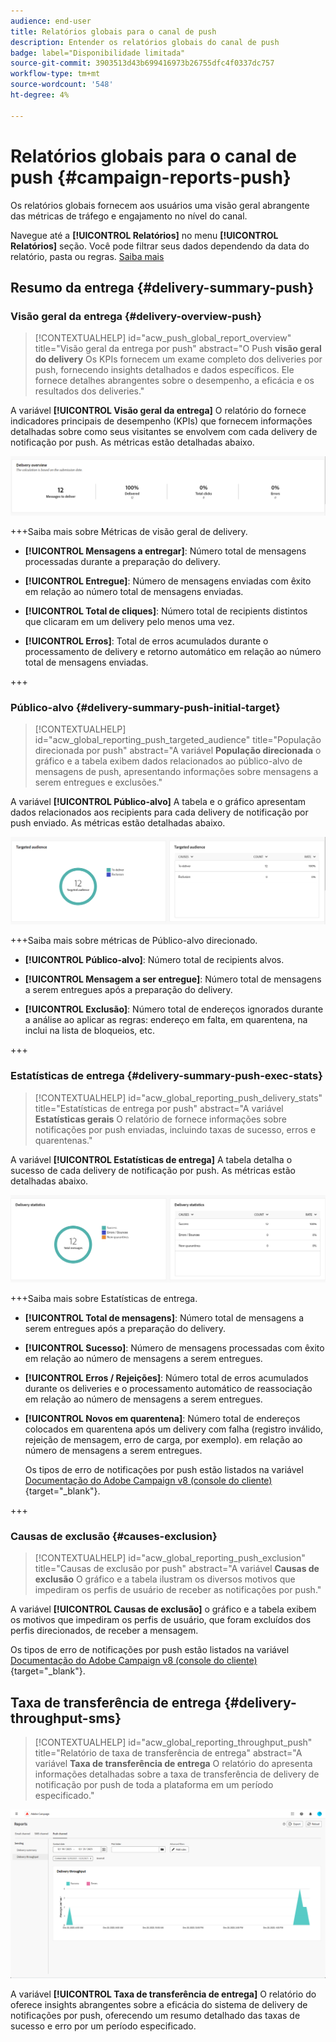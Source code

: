 ```yaml
---
audience: end-user
title: Relatórios globais para o canal de push
description: Entender os relatórios globais do canal de push
badge: label="Disponibilidade limitada"
source-git-commit: 3903513d43b699416973b26755dfc4f0337dc757
workflow-type: tm+mt
source-wordcount: '548'
ht-degree: 4%

---
```


# Relatórios globais para o canal de push {#campaign-reports-push}

Os relatórios globais fornecem aos usuários uma visão geral abrangente das métricas de tráfego e engajamento no nível do canal.

Navegue até a **[!UICONTROL Relatórios]** no menu **[!UICONTROL Relatórios]** seção. Você pode filtrar seus dados dependendo da data do relatório, pasta ou regras. [Saiba mais](global-reports.md)

## Resumo da entrega {#delivery-summary-push}

### Visão geral da entrega {#delivery-overview-push}

>[!CONTEXTUALHELP]
>id="acw_push_global_report_overview"
>title="Visão geral da entrega por push"
>abstract="O Push **visão geral do delivery** Os KPIs fornecem um exame completo dos deliveries por push, fornecendo insights detalhados e dados específicos. Ele fornece detalhes abrangentes sobre o desempenho, a eficácia e os resultados dos deliveries."

A variável **[!UICONTROL Visão geral da entrega]** O relatório do fornece indicadores principais de desempenho (KPIs) que fornecem informações detalhadas sobre como seus visitantes se envolvem com cada delivery de notificação por push. As métricas estão detalhadas abaixo.

![](assets/global_report_push_delivery_overview.png)

+++Saiba mais sobre Métricas de visão geral de delivery.

* **[!UICONTROL Mensagens a entregar]**: Número total de mensagens processadas durante a preparação do delivery.

* **[!UICONTROL Entregue]**: Número de mensagens enviadas com êxito em relação ao número total de mensagens enviadas.

* **[!UICONTROL Total de cliques]**: Número total de recipients distintos que clicaram em um delivery pelo menos uma vez.

* **[!UICONTROL Erros]**: Total de erros acumulados durante o processamento de delivery e retorno automático em relação ao número total de mensagens enviadas.

+++

### Público-alvo {#delivery-summary-push-initial-target}

>[!CONTEXTUALHELP]
>id="acw_global_reporting_push_targeted_audience"
>title="População direcionada por push"
>abstract="A variável **População direcionada** o gráfico e a tabela exibem dados relacionados ao público-alvo de mensagens de push, apresentando informações sobre mensagens a serem entregues e exclusões."

A variável **[!UICONTROL Público-alvo]** A tabela e o gráfico apresentam dados relacionados aos recipients para cada delivery de notificação por push enviado. As métricas estão detalhadas abaixo.

![](assets/global_report_push_targeted_audience.png)

+++Saiba mais sobre métricas de Público-alvo direcionado.

* **[!UICONTROL Público-alvo]**: Número total de recipients alvos.

* **[!UICONTROL Mensagem a ser entregue]**: Número total de mensagens a serem entregues após a preparação do delivery.

* **[!UICONTROL Exclusão]**: Número total de endereços ignorados durante a análise ao aplicar as regras: endereço em falta, em quarentena, na inclui na lista de bloqueios, etc.

+++

### Estatísticas de entrega {#delivery-summary-push-exec-stats}

>[!CONTEXTUALHELP]
>id="acw_global_reporting_push_delivery_stats"
>title="Estatísticas de entrega por push"
>abstract="A variável **Estatísticas gerais** O relatório de fornece informações sobre notificações por push enviadas, incluindo taxas de sucesso, erros e quarentenas."

A variável **[!UICONTROL Estatísticas de entrega]** A tabela detalha o sucesso de cada delivery de notificação por push. As métricas estão detalhadas abaixo.

![](assets/global_report_push_delivery_statistics.png)

+++Saiba mais sobre Estatísticas de entrega.

* **[!UICONTROL Total de mensagens]**: Número total de mensagens a serem entregues após a preparação do delivery.

* **[!UICONTROL Sucesso]**: Número de mensagens processadas com êxito em relação ao número de mensagens a serem entregues.

* **[!UICONTROL Erros / Rejeições]**: Número total de erros acumulados durante os deliveries e o processamento automático de reassociação em relação ao número de mensagens a serem entregues.

* **[!UICONTROL Novos em quarentena]**: Número total de endereços colocados em quarentena após um delivery com falha (registro inválido, rejeição de mensagem, erro de carga, por exemplo). em relação ao número de mensagens a serem entregues.

  Os tipos de erro de notificações por push estão listados na variável [Documentação do Adobe Campaign v8 (console do cliente)](https://experienceleague.adobe.com/docs/campaign/campaign-v8/send/failures/delivery-failures.html#push-error-types){target="_blank"}.

+++

### Causas de exclusão {#causes-exclusion}

>[!CONTEXTUALHELP]
>id="acw_global_reporting_push_exclusion"
>title="Causas de exclusão por push"
>abstract="A variável **Causas de exclusão** O gráfico e a tabela ilustram os diversos motivos que impediram os perfis de usuário de receber as notificações por push."

A variável **[!UICONTROL Causas de exclusão]** o gráfico e a tabela exibem os motivos que impediram os perfis de usuário, que foram excluídos dos perfis direcionados, de receber a mensagem.

Os tipos de erro de notificações por push estão listados na variável [Documentação do Adobe Campaign v8 (console do cliente)](https://experienceleague.adobe.com/docs/campaign/campaign-v8/send/failures/delivery-failures.html#push-error-types){target="_blank"}.

## Taxa de transferência de entrega {#delivery-throughput-sms}

>[!CONTEXTUALHELP]
>id="acw_global_reporting_throughput_push"
>title="Relatório de taxa de transferência de entrega"
>abstract="A variável **Taxa de transferência de entrega** O relatório do apresenta informações detalhadas sobre a taxa de transferência de delivery de notificação por push de toda a plataforma em um período especificado."

![](assets/global_report_push_delivery_throughput.png)

A variável **[!UICONTROL Taxa de transferência de entrega]** O relatório do oferece insights abrangentes sobre a eficácia do sistema de delivery de notificações por push, oferecendo um resumo detalhado das taxas de sucesso e erro por um período especificado.


